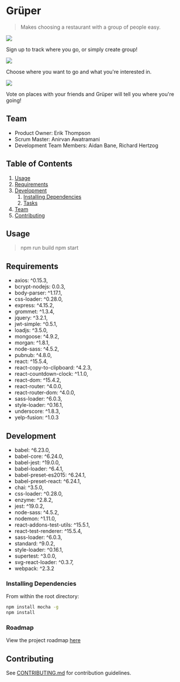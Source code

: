 # Grüper

> Makes choosing a restaurant with a group of people easy.

<img src="https://user-images.githubusercontent.com/18472576/27521685-79aa928c-59d4-11e7-8d4c-cde6539c2714.png">

Sign up to track where you go, or simply create group!

<img src="https://user-images.githubusercontent.com/18472576/27521687-79be9e44-59d4-11e7-8c23-a17ec372dd51.png">

Choose where you want to go and what you're interested in.

<img src="https://user-images.githubusercontent.com/18472576/27521686-79ab515e-59d4-11e7-9f8c-94351beee949.png">

Vote on places with your friends and Grüper will tell you where you're going!

## Team

  - Product Owner: Erik Thompson
  - Scrum Master: Anirvan Awatramani
  - Development Team Members: Aidan Bane, Richard Hertzog

## Table of Contents

1. [Usage](#Usage)
1. [Requirements](#requirements)
1. [Development](#development)
    1. [Installing Dependencies](#installing-dependencies)
    1. [Tasks](#tasks)
1. [Team](#team)
1. [Contributing](#contributing)

## Usage

>npm run build
>npm start

## Requirements

- axios: ^0.15.3,
- bcrypt-nodejs: 0.0.3,
- body-parser: ^1.17.1,
- css-loader: ^0.28.0,
- express: ^4.15.2,
- grommet: ^1.3.4,
- jquery: ^3.2.1,
- jwt-simple: ^0.5.1,
- loadjs: ^3.5.0,
- mongoose: ^4.9.2,
- morgan: ^1.8.1,
- node-sass: ^4.5.2,
- pubnub: ^4.8.0,
- react: ^15.5.4,
- react-copy-to-clipboard: ^4.2.3,
- react-countdown-clock: ^1.1.0,
- react-dom: ^15.4.2,
- react-router: ^4.0.0,
- react-router-dom: ^4.0.0,
- sass-loader: ^6.0.3,
- style-loader: ^0.16.1,
- underscore: ^1.8.3,
- yelp-fusion: ^1.0.3

## Development
- babel: ^6.23.0,
- babel-core: ^6.24.0,
- babel-jest: ^19.0.0,
- babel-loader: ^6.4.1,
- babel-preset-es2015: ^6.24.1,
- babel-preset-react: ^6.24.1,
- chai: ^3.5.0,
- css-loader: ^0.28.0,
- enzyme: ^2.8.2,
- jest: ^19.0.2,
- node-sass: ^4.5.2,
- nodemon: ^1.11.0,
- react-addons-test-utils: ^15.5.1,
- react-test-renderer: ^15.5.4,
- sass-loader: ^6.0.3,
- standard: ^9.0.2,
- style-loader: ^0.16.1,
- supertest: ^3.0.0,
- svg-react-loader: ^0.3.7,
- webpack: ^2.3.2

### Installing Dependencies
From within the root directory:

```sh
npm install mocha -g
npm install
```

### Roadmap
View the project roadmap [here](https://waffle.io/commandQ/grouper)


## Contributing
See [CONTRIBUTING.md](CONTRIBUTING.md) for contribution guidelines.
